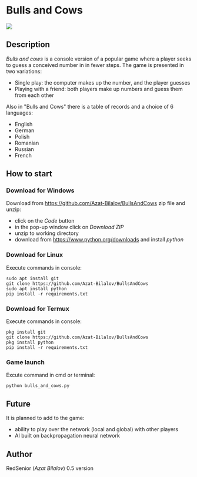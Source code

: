 

# Bulls and Cows
![](https://d2xzmw6cctk25h.cloudfront.net/event/824/image/medium2x-381b36cbc9a13235682a4f033a365a56.jpg)
## Description
_Bulls and cows_ is a console version of a popular game where a player seeks to guess a conceived number in in fewer steps. The game is presented in two variations:

* Single play: the computer makes up the number, and the player guesses
* Playing with a friend: both players make up numbers and guess them from each other

Also in "Bulls and Cows" there is a table of records and a choice of 6 languages:
* English
* German
* Polish
* Romanian
* Russian
* French

## How to start
### Download for Windows
Download from https://github.com/Azat-Bilalov/BullsAndCows zip file and unzip:

* click on the _Code_ button
* in the pop-up window click on _Download ZIP_
* unzip to working directory
* download from https://www.python.org/downloads and install _python_ 

### Download for Linux
Execute commands in console:

```
sudo apt install git
git clone https://github.com/Azat-Bilalov/BullsAndCows
sudo apt install python
pip install -r requirements.txt
```

### Download for Termux
Execute commands in console:

```
pkg install git
git clone https://github.com/Azat-Bilalov/BullsAndCows
pkg install python
pip install -r requirements.txt
```

### Game launch

Excute command in cmd or terminal:
```
python bulls_and_cows.py
```

## Future

It is planned to add to the game:
* ability to play over the network (local and global) with other players
* AI built on backpropagation neural network

## Author

RedSenior (_Azat Bilalov_)
0.5 version